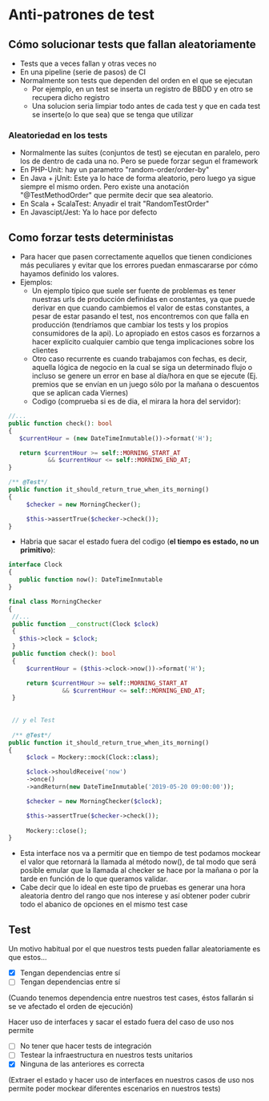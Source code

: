 # Anti-patrones de test

## Cómo solucionar tests que fallan aleatoriamente

* Tests que a veces fallan y otras veces no
* En una pipeline (serie de pasos) de CI
* Normalmente son tests que dependen del orden en el que se ejecutan
  * Por ejemplo, en un test se inserta un registro de BBDD y en otro se recupera dicho registro
  * Una solucion seria limpiar todo antes de cada test y que en cada test se inserte(o lo que sea) que se tenga que utilizar
  
### Aleatoriedad en los tests

* Normalmente las suites (conjuntos de test) se ejecutan en paralelo, pero los de dentro de cada una no. Pero se puede forzar segun el framework
* En PHP-Unit: hay un parametro "random-order/order-by"
* En Java + jUnit: Este ya lo hace de forma aleatorio, pero luego ya sigue siempre el mismo orden. Pero existe una anotación "@TestMethodOrder" que permite decir que sea aleatorio.
* En Scala + ScalaTest: Anyadir el trait "RandomTestOrder"
* En Javascipt/Jest: Ya lo hace por defecto

## Como forzar tests deterministas

* Para hacer que pasen correctamente aquellos que tienen condiciones más peculiares y evitar que los errores puedan enmascararse por cómo hayamos definido los valores.
* Ejemplos:
  * Un ejemplo típico que suele ser fuente de problemas es tener nuestras urls de producción definidas en constantes, ya que puede derivar en que cuando cambiemos el valor de estas constantes, a pesar de estar pasando el test, nos encontremos con que falla en producción (tendríamos que cambiar los tests y los propios consumidores de la api). Lo apropiado en estos casos es forzarnos a hacer explícito cualquier cambio que tenga implicaciones sobre los clientes
  * Otro caso recurrente es cuando trabajamos con fechas, es decir, aquella lógica de negocio en la cual se siga un determinado flujo o incluso se genere un error en base al día/hora en que se ejecute (Ej. premios que se envían en un juego sólo por la mañana o descuentos que se aplican cada Viernes)
  * Codigo (comprueba si es de dia, el mirara la hora del servidor):
  
 ```php
 //...
public function check(): bool
{
    $currentHour = (new DateTimeInmutable())->format('H');

    return $currentHour >= self::MORNING_START_AT 
			&& $currentHour <= self::MORNING_END_AT;
}

/** @Test*/
public function it_should_return_true_when_its_morning()
{
      $checker = new MorningChecker();

      $this->assertTrue($checker->check());
}
 ```
 
 * Habria que sacar el estado fuera del codigo (**el tiempo es estado, no un primitivo**):
 
 ```php
 interface Clock 
{
    public function now(): DateTimeInmutable
}

final class MorningChecker
{
  //...
  public function __construct(Clock $clock)
  {
    $this->clock = $clock;
  }
  public function check(): bool
  {
      $currentHour = ($this->clock->now())->format('H');

      return $currentHour >= self::MORNING_START_AT 
				&& $currentHour <= self::MORNING_END_AT;
  }
  
  
  // y el Test
  
  /** @Test*/
public function it_should_return_true_when_its_morning()
{
      $clock = Mockery::mock(Clock::class);

      $clock->shouldReceive('now')
      ->once()
      ->andReturn(new DateTimeInmutable('2019-05-20 09:00:00'));

      $checker = new MorningChecker($clock);

      $this->assertTrue($checker->check());
      
      Mockery::close();
}
 ```
 
 * Esta interface nos va a permitir que en tiempo de test podamos mockear el valor que retornará la llamada al método now(), de tal modo que será posible emular que la llamada al checker se hace por la mañana o por la tarde en función de lo que queramos validar.
 * Cabe decir que lo ideal en este tipo de pruebas es generar una hora aleatoria dentro del rango que nos interese y así obtener poder cubrir todo el abanico de opciones en el mismo test case
 
## Test

Un motivo habitual por el que nuestros tests pueden fallar aleatoriamente es que estos...
- [x] Tengan dependencias entre sí
- [ ] Tengan dependencias entre sí

(Cuando tenemos dependencia entre nuestros test cases, éstos fallarán si se ve afectado el orden de ejecución)

Hacer uso de interfaces y sacar el estado fuera del caso de uso nos permite
- [ ] No tener que hacer tests de integración
- [ ] Testear la infraestructura en nuestros tests unitarios
- [x] Ninguna de las anteriores es correcta

(Extraer el estado y hacer uso de interfaces en nuestros casos de uso nos permite poder mockear diferentes escenarios en nuestros tests)
